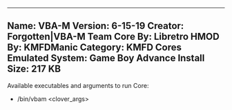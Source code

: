-----------------------
Name: VBA-M
Version: 6-15-19
Creator: Forgotten|VBA-M Team
Core By: Libretro
HMOD By: KMFDManic
Category: KMFD Cores
Emulated System: Game Boy Advance
Install Size: 217 KB
-----------------------
Available executables and arguments to run Core:
- /bin/vbam <rom> <clover_args>
